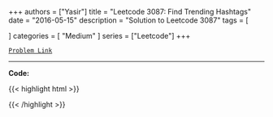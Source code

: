 
+++
authors = ["Yasir"]
title = "Leetcode 3087: Find Trending Hashtags"
date = "2016-05-15"
description = "Solution to Leetcode 3087"
tags = [
    
]
categories = [
    "Medium"
]
series = ["Leetcode"]
+++



[`Problem Link`](https://leetcode.com/problems/find-trending-hashtags/description/)

---

**Code:**

{{< highlight html >}}

{{< /highlight >}}

